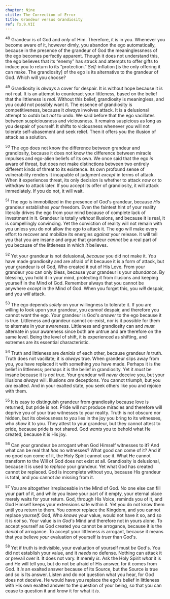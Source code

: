 ```yaml
---
chapter: Nine
ctitle: The Correction of Error
title: Grandeur versus Grandiosity
ref: Tx.9.VII
---
```


<sup>48</sup> Grandeur is of God and *only* of Him. Therefore, it is in you.
Whenever you become aware of it, however dimly, you abandon the ego
automatically, because in the presence of the grandeur of God the
meaninglessness of the ego becomes perfectly apparent. Though it does
not understand this, the ego believes that its “enemy” has struck and
attempts to offer gifts to induce you to return to its “protection.”
*Self*\-inflation \[is the only offering it can make. The grandiosity\]
of the ego is its alternative to the grandeur of God. Which will you
choose?

<sup>49</sup> Grandiosity is *always* a cover for despair. It is without hope
because it is not real. It is an attempt to counteract your littleness,
based on the belief that the littleness is *real*. Without this belief,
grandiosity is meaningless, and you could not possibly want it. The
essence of grandiosity is competitiveness, because it *always* involves
attack. It is a delusional attempt to *outdo* but *not* to undo. We said
before that the ego vacillates between suspiciousness and viciousness.
It remains suspicious as long as you despair of yourself. It shifts to
viciousness whenever you will not tolerate self-abasement and seek
relief. Then it offers you the illusion of attack as a solution.

<sup>50</sup> The ego does not know the difference between grandeur and
grandiosity, because it does not know the difference between miracle
impulses and ego-alien beliefs of its own. We once said that the ego
*is* aware of threat, but does not make distinctions between two
entirely different kinds of threat to its existence. Its own profound
sense of vulnerability renders it incapable of judgment *except* in
terms of attack. When it experiences threat, its only decision is
whether to attack *now* or to withdraw to attack later. If you accept
its offer of grandiosity, it will attack immediately. If you do not, it
will wait.

<sup>51</sup> The ego is immobilized in the presence of God's grandeur, because
*His* grandeur establishes *your* freedom. Even the faintest hint of
your reality literally drives the ego from your mind because of complete
lack of investment in it. Grandeur is totally *without* illusions, and
because it is real, it is compellingly convincing. Yet the conviction of
reality will not remain with you unless you do not allow the ego to
attack it. The ego will make every effort to recover and mobilize its
energies *against* your release. It will tell you that you are insane
and argue that grandeur *cannot* be a real part of you because of the
littleness in which *it* believes.

<sup>52</sup> Yet your grandeur is not delusional, *because* you did not make it.
*You* have made grandiosity and are afraid of it because it is a form of
attack, but your grandeur is of God, Who created it out of His Love.
From your grandeur you can only bless, because your grandeur is your
*abundance*. By blessing, you hold it in your mind, protecting it from
illusions and keeping yourself in the Mind of God. Remember always that
you cannot be anywhere *except* in the Mind of God. When you forget
this, you *will* despair, and you *will* attack.

<sup>53</sup> The ego depends *solely* on your willingness to tolerate it. If you
are willing to look upon your grandeur, you *cannot* despair, and
therefore you cannot *want* the ego. Your grandeur is God's *answer* to
the ego because it is true. Littleness and grandeur cannot co-exist, nor
is it possible for them to alternate in your awareness. Littleness and
grandiosity can and *must* alternate in your awareness since both are
untrue and are therefore on the same level. Being the level of shift, it
is experienced as shifting, and extremes are its essential
characteristic.

<sup>54</sup> Truth and littleness are *denials* of each other, because grandeur
*is* truth. Truth does not vacillate; it is *always* true. When grandeur
slips away from you, you have replaced it with something *you* have
made. Perhaps it is the belief in littleness; perhaps it is the belief
in grandiosity. Yet it *must* be insane because it is *not* true. Your
grandeur will *never* deceive you, but your illusions *always* will.
Illusions *are* deceptions. You cannot triumph, but you *are* exalted.
And in your exalted state, you seek others like you and rejoice with
them.

<sup>55</sup> It is easy to distinguish grandeur from grandiosity because love is
returned, but pride is not. Pride will not produce miracles and
therefore will deprive you of your true witnesses to your reality. Truth
is not obscure nor hidden, but its obviousness to *you* lies in the joy
you bring to its witnesses, who *show* it to you. They attest to your
grandeur, but they cannot attest to pride, because pride is not shared.
God *wants* you to behold what He created, because it is His joy.

<sup>56</sup> Can your grandeur be arrogant when God Himself witnesses to it? And
what can be real that *has* no witnesses? What good can come of it? And
if no good can come of it, the Holy Spirit cannot use it. What He cannot
transform to the Will of God does not exist at all. Grandiosity is
delusional, because it is used to *replace* your grandeur. Yet what God
has created cannot *be* replaced. God is incomplete without you, because
His grandeur is total, and you cannot *be* missing from it.

<sup>57</sup> You are altogether irreplaceable in the Mind of God. No one else can
fill your part of it, and while you leave your part of it empty, your
eternal place merely waits for your return. God, through His Voice,
reminds you of it, and God Himself keeps your extensions safe within it.
Yet you do not know them until you return to them. You *cannot* replace
the Kingdom, and you cannot replace *yourself.* God, Who *knows* your
value, would not have it so, and so it is *not* so. Your value is in
*God's* Mind and therefore not in yours alone. To accept yourself as God
created you cannot be arrogance, because it is the *denial* of
arrogance. To accept your littleness *is* arrogant, because it means
that you believe *your* evaluation of yourself is *truer* than God's.

<sup>58</sup> Yet if truth is indivisible, your evaluation of yourself must *be*
God's. You did not establish your value, and it *needs* no defense.
Nothing can attack it or prevail over it. It does not vary. It merely
*is*. Ask the Holy Spirit *what* it is and He will tell you, but do not
be afraid of His answer, for it comes from God. It *is* an exalted
answer because of its Source, but the Source is true and so is Its
answer. Listen and do not question what you hear, for God does not
deceive. He would have you replace the ego's belief in littleness with
His own exalted answer to the question of your being, so that you can
cease to question it and *know* it for what it *is*.

